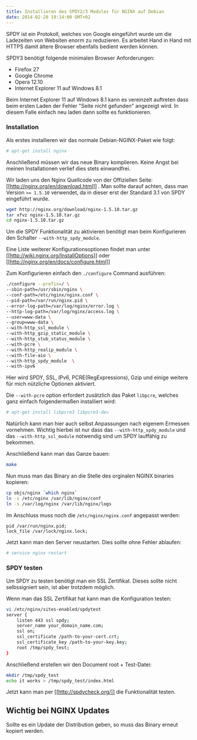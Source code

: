 ```yaml
---
title: Installieren des SPDY2/3 Modules für NGINX auf Debian
date: 2014-02-20 19:14:00 GMT+02
---
```


SPDY ist ein Protokoll, welches von Google eingeführt wurde um die Ladezeiten von Websiten
enorm zu reduzieren. Es arbeitet Hand in Hand mit HTTPS damit ältere Browser ebenfalls bedient werden können.

SPDY3 benötigt folgende minimalen Browser Anforderungen:

* Firefox 27
* Google Chrome
* Opera 12.10
* Internet Explorer 11 auf Windows 8.1


Beim Internet Explorer 11 auf Windows 8.1 kann es vereinzelt auftreten dass beim ersten Laden der Fehler 
"Seite nicht gefunden" angezeigt wird. In diesem Falle einfach neu laden dann sollte es funktionieren.


### Installation

Als erstes installieren wir das normale Debian-NGINX-Paket wie folgt:

```sh
# apt-get install nginx
```


Anschließend müssen wir das neue Binary komplieren. Keine Angst bei meinen Installationen verlief dies stets einwandfrei.


Wir laden uns den Nginx Quellcode von der Offiziellen Seite: [[http://nginx.org/en/download.html]] . Man sollte darauf achten,
dass man Version `>= 1.5.10` verwendet, da in dieser erst der Standard 3.1 von SPDY eingeführt wurde.

```sh
wget http://nginx.org/download/nginx-1.5.10.tar.gz
tar xfvz nginx-1.5.10.tar.gz
cd nginx-1.5.10.tar.gz
```

Um die SPDY Funktionalität zu aktivieren benötigt man beim Konfigurieren den Schalter `--with-http_spdy_module`.

Eine Liste weiterer Konfigurationsoptionen findet man unter [[http://wiki.nginx.org/InstallOptions]] oder [[http://nginx.org/en/docs/configure.html]]

Zum Konfigurieren einfach den `./configure` Command ausführen:

```sh
./configure --prefix=/ \
--sbin-path=/usr/sbin/nginx \
--conf-path=/etc/nginx/nginx.conf \
--pid-path=/var/run/nginx.pid \
--error-log-path=/var/log/nginx/error.log \
--http-log-path=/var/log/nginx/access.log \
--user=www-data \
--group=www-data \
--with-http_ssl_module \
--with-http_gzip_static_module \
--with-http_stub_status_module \
--with-pcre \
--with-http_realip_module \
--with-file-aio \
--with-http_spdy_module  \
--with-ipv6
```

Hier wird SPDY, SSL, IPv6, PCRE(RegExpressions), Gzip und einige weitere für mich nützliche Optionen aktiviert.

Die `--with-pcre` option erfordert zusätzlich das Paket `libpcre`, welches ganz einfach folgendermaßen installiert wird:

```sh
# apt-get install libpcre3 libpcre3-dev
```

Natürlich kann man hier auch selbst Anpassungen nach eigenem Ermessen vornehmen.
Wichtig hierbei ist nur dass das `--with-http_spdy_module` und das `--with-http_ssl_module` notwendig sind um SPDY
lauffähig zu bekommen.

Anschließend kann man das Ganze bauen:

```sh
make
```

Nun muss man das Binary an die Stelle des orginalen NGINX binaries kopieren:

```sh
cp objs/nginx `which nginx`
ln -s /etc/nginx /var/lib/nginx/conf
ln -s /var/log/nginx /var/lib/nginx/logs
```

Im Anschluss muss noch die `/etc/nginx/nginx.conf` angepasst werden:

```nginx
pid /var/run/nginx.pid;
lock_file /var/lock/nginx.lock;
```

Jetzt kann man den Server neustarten. Dies sollte ohne Fehler ablaufen:

```sh
# service nginx restart
```

### SPDY testen

Um SPDY zu testen benötigt man ein SSL Zertifikat. Dieses sollte nicht selbssigniert sein, ist aber trotzdem möglich.

Wenn man das SSL Zertifikat hat kann man die Konfiguration testen:

```sh
vi /etc/nginx/sites-enabled/spdytest
server {
    listen 443 ssl spdy;
    server_name your_domain_name.com;
    ssl on;
    ssl_certificate /path-to-your-cert.crt;
    ssl_certificate_key /path-to-your-key.key;
    root /tmp/spdy_test;
}
```

Anschließend erstellen wir den Document root + Test-Datei:


```sh
mkdir /tmp/spdy_test
echo it works > /tmp/spdy_test/index.html
```

Jetzt kann man per [[http://spdycheck.org/]] die Funktionalität testen.


## Wichtig bei NGINX Updates

Sollte es ein Update der Distribution geben, so muss das Binary erneut kopiert werden.






